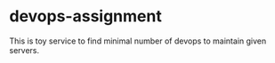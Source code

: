 # devops-assignment

This is toy service to find minimal number of devops to maintain given servers.
